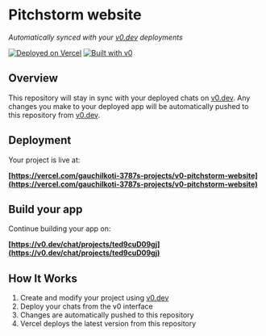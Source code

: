 # Pitchstorm website

*Automatically synced with your [v0.dev](https://v0.dev) deployments*

[![Deployed on Vercel](https://img.shields.io/badge/Deployed%20on-Vercel-black?style=for-the-badge&logo=vercel)](https://vercel.com/gauchilkoti-3787s-projects/v0-pitchstorm-website)
[![Built with v0](https://img.shields.io/badge/Built%20with-v0.dev-black?style=for-the-badge)](https://v0.dev/chat/projects/ted9cuD09gj)

## Overview

This repository will stay in sync with your deployed chats on [v0.dev](https://v0.dev).
Any changes you make to your deployed app will be automatically pushed to this repository from [v0.dev](https://v0.dev).

## Deployment

Your project is live at:

**[https://vercel.com/gauchilkoti-3787s-projects/v0-pitchstorm-website](https://vercel.com/gauchilkoti-3787s-projects/v0-pitchstorm-website)**

## Build your app

Continue building your app on:

**[https://v0.dev/chat/projects/ted9cuD09gj](https://v0.dev/chat/projects/ted9cuD09gj)**

## How It Works

1. Create and modify your project using [v0.dev](https://v0.dev)
2. Deploy your chats from the v0 interface
3. Changes are automatically pushed to this repository
4. Vercel deploys the latest version from this repository